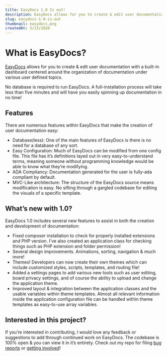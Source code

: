 ```yaml
---
title: EasyDocs 1.0 Is out!
description: EasyDocs allows for you to create & edit user documentation with a built-in dashboard centered around the organization of documentation under various user defined topics.
slug: easydocs-1-0-is-out
thumbnail: easydocs.png
createdAt: 3/13/2020
---
```


# What is EasyDocs?

[EasyDocs](https://github.com/chx2/EasyDocs) allows for you to create & edit user documentation with a built-in dashboard centered around the organization of documentation under various user defined topics.

No database is required to run EasyDocs. A full-installation process will take less than five minutes and will have you easily spinning up documentation in no time!

## Features

There are numerous features within EasyDocs that make the creation of user documentation easy:

- Database(less): One of the main features of EasyDocs is there is no need for a database of any sort.
- Easy Configuration: Much of EasyDocs can be modified from one config file. This file has it’s definitions layed out in very easy-to-understand terms, meaning someone without programming knowledge would be able to know what they’re modifying.
- ADA Compliancy: Documentation generated for the user is fully-ada compliant by default.
- MVC-Like architecture: The structure of the EasyDocs source means modification is easy. No sifting through a gargled codebase for editing the visuals of a specific template.

## What’s new with 1.0?

EasyDocs 1.0 includes several new features to assist in both the creation and development of documentation:

- Fixed composer installation to check for properly installed extensions and PHP version. I’ve also created an application class for checking things such as PHP extension and folder permission!
- Several design improvements. Animations, sorting, navigation & much more!
- Themes! Developers can now create their own themes which can include customized styles, scripts, templates, and routing file!
- Added a settings pages to add various new tools such as user editing, board privacy settings, and of course the ability to upload and change the application theme.
- Improved layout & integration between the application classes and the usable variables within theme templates. Almost all relevant information inside the application configuration file can be handled within theme templates as easy-to-use array variables.

## Interested in this project?

If you’re interested in contributing, I would love any feedback or suggestions to add through continued work on EasyDocs. The codebase is 100% open & you can view it in it’s entirety. Check out my repo for filing [bug reports](https://github.com/chx2/EasyDocs/issues) or [getting involved](https://github.com/chx2/EasyDocs/pulls)!
